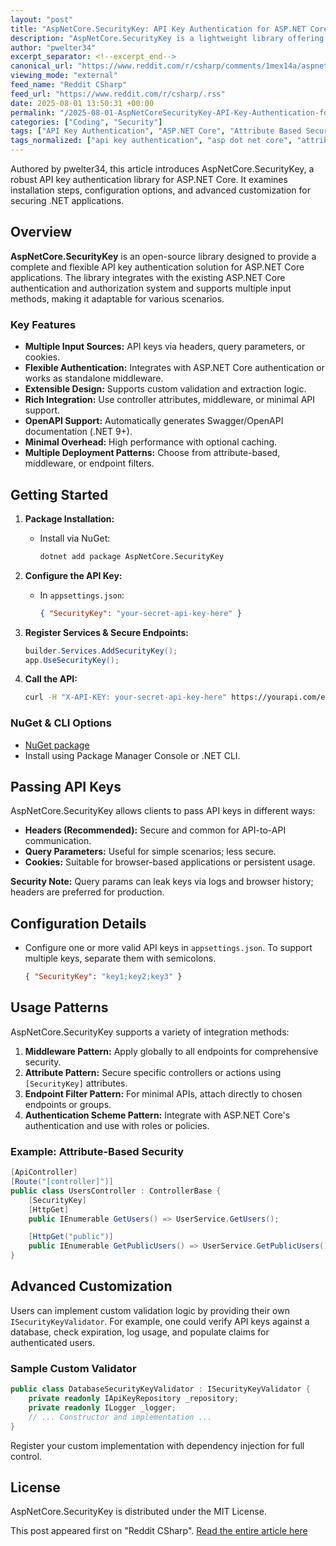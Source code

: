 ```yaml
---
layout: "post"
title: "AspNetCore.SecurityKey: API Key Authentication for ASP.NET Core Applications"
description: "AspNetCore.SecurityKey is a lightweight library offering flexible API key authentication for ASP.NET Core. It supports various input sources, integration patterns, and OpenAPI docs, and allows extensive custom validation. This article explores its features, installation, usage patterns, and advanced customization capabilities."
author: "pwelter34"
excerpt_separator: <!--excerpt_end-->
canonical_url: "https://www.reddit.com/r/csharp/comments/1mex14a/aspnetcoresecuritykey_security_api_key/"
viewing_mode: "external"
feed_name: "Reddit CSharp"
feed_url: "https://www.reddit.com/r/csharp/.rss"
date: 2025-08-01 13:50:31 +00:00
permalink: "/2025-08-01-AspNetCoreSecurityKey-API-Key-Authentication-for-ASPNET-Core-Applications.html"
categories: ["Coding", "Security"]
tags: ["API Key Authentication", "ASP.NET Core", "Attribute Based Security", "C#", "Coding", "Community", "Custom Validation", "ISecurityKeyValidator", "Middleware", "Minimal APIs", "NuGet Package", "OpenAPI", "Security", "Swagger"]
tags_normalized: ["api key authentication", "asp dot net core", "attribute based security", "c", "coding", "community", "custom validation", "isecuritykeyvalidator", "middleware", "minimal apis", "nuget package", "openapi", "security", "swagger"]
---
```


Authored by pwelter34, this article introduces AspNetCore.SecurityKey, a robust API key authentication library for ASP.NET Core. It examines installation steps, configuration options, and advanced customization for securing .NET applications.<!--excerpt_end-->

## Overview

**AspNetCore.SecurityKey** is an open-source library designed to provide a complete and flexible API key authentication solution for ASP.NET Core applications. The library integrates with the existing ASP.NET Core authentication and authorization system and supports multiple input methods, making it adaptable for various scenarios.

### Key Features

- **Multiple Input Sources:** API keys via headers, query parameters, or cookies.
- **Flexible Authentication:** Integrates with ASP.NET Core authentication or works as standalone middleware.
- **Extensible Design:** Supports custom validation and extraction logic.
- **Rich Integration:** Use controller attributes, middleware, or minimal API support.
- **OpenAPI Support:** Automatically generates Swagger/OpenAPI documentation (.NET 9+).
- **Minimal Overhead:** High performance with optional caching.
- **Multiple Deployment Patterns:** Choose from attribute-based, middleware, or endpoint filters.

## Getting Started

1. **Package Installation:**
   - Install via NuGet:

     ```sh
     dotnet add package AspNetCore.SecurityKey
     ```

2. **Configure the API Key:**
   - In `appsettings.json`:

     ```json
     { "SecurityKey": "your-secret-api-key-here" }
     ```

3. **Register Services & Secure Endpoints:**

   ```csharp
   builder.Services.AddSecurityKey();
   app.UseSecurityKey();
   ```

4. **Call the API:**

   ```sh
   curl -H "X-API-KEY: your-secret-api-key-here" https://yourapi.com/endpoint
   ```

### NuGet & CLI Options

- [NuGet package](https://www.nuget.org/packages/AspNetCore.SecurityKey/)
- Install using Package Manager Console or .NET CLI.

## Passing API Keys

AspNetCore.SecurityKey allows clients to pass API keys in different ways:

- **Headers (Recommended):** Secure and common for API-to-API communication.
- **Query Parameters:** Useful for simple scenarios; less secure.
- **Cookies:** Suitable for browser-based applications or persistent usage.

**Security Note:** Query params can leak keys via logs and browser history; headers are preferred for production.

## Configuration Details

- Configure one or more valid API keys in `appsettings.json`. To support multiple keys, separate them with semicolons.

  ```json
  { "SecurityKey": "key1;key2;key3" }
  ```

## Usage Patterns

AspNetCore.SecurityKey supports a variety of integration methods:

1. **Middleware Pattern:** Apply globally to all endpoints for comprehensive security.
2. **Attribute Pattern:** Secure specific controllers or actions using `[SecurityKey]` attributes.
3. **Endpoint Filter Pattern:** For minimal APIs, attach directly to chosen endpoints or groups.
4. **Authentication Scheme Pattern:** Integrate with ASP.NET Core's authentication and use with roles or policies.

### Example: Attribute-Based Security

```csharp
[ApiController]
[Route("[controller]")]
public class UsersController : ControllerBase {
    [SecurityKey]
    [HttpGet]
    public IEnumerable GetUsers() => UserService.GetUsers();

    [HttpGet("public")]
    public IEnumerable GetPublicUsers() => UserService.GetPublicUsers();
}
```

## Advanced Customization

Users can implement custom validation logic by providing their own `ISecurityKeyValidator`. For example, one could verify API keys against a database, check expiration, log usage, and populate claims for authenticated users.

### Sample Custom Validator

```csharp
public class DatabaseSecurityKeyValidator : ISecurityKeyValidator {
    private readonly IApiKeyRepository _repository;
    private readonly ILogger _logger;
    // ... Constructor and implementation ...
}
```

Register your custom implementation with dependency injection for full control.

## License

AspNetCore.SecurityKey is distributed under the MIT License.

This post appeared first on "Reddit CSharp". [Read the entire article here](https://www.reddit.com/r/csharp/comments/1mex14a/aspnetcoresecuritykey_security_api_key/)
